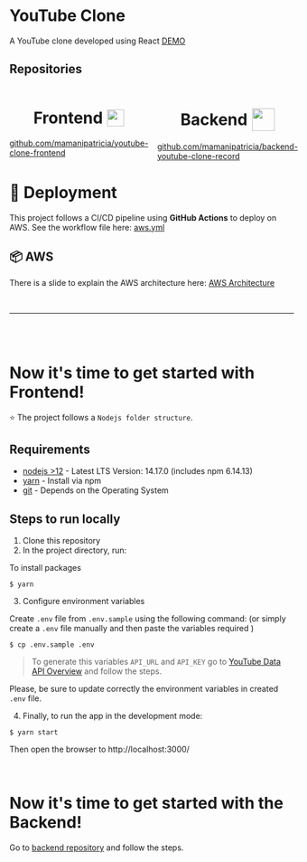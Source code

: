 # YouTube Clone

A YouTube clone developed using React [DEMO](https://pattty.com)

## Repositories
<div style="display: flex; gap: 16px; margin-bottom: 30px">
    <div>
        <h1 style="display: flex; justify-content: center; align-items: center; gap: 8px"> Frontend <img src="https://avatars.githubusercontent.com/u/6412038?s=200&v=4" width="30px" />
        </h1>
        <a target="_blank" href="https://github.com/mamanipatricia/youtube-clone-frontend" >github.com/mamanipatricia/youtube-clone-frontend </a>
    </div>
    <div>
        <h1 style="display: flex; justify-content: center; align-items: center; gap: 8px" > Backend <img src="https://nodejs.org/static/images/logo-light.svg" width="40px" />
        </h1>
        <a target="_blank" href="https://github.com/mamanipatricia/backend-youtube-clone-record" >github.com/mamanipatricia/backend-youtube-clone-record </a>
    </div>
</div>

# 🚀 Deployment

This project follows a CI/CD pipeline using **GitHub Actions** to deploy on AWS. See the workflow file here: [aws.yml](https://github.com/mamanipatricia/youtube-clone/blob/master/.github/workflows/aws.yml)

## 📦 AWS
There is a slide to explain the AWS architecture here: [AWS Architecture](https://slides.com/d/Z1OkMFM/live)


<br>

---

<br>
<br>

# Now it's time to get started with Frontend!
⭐ The project follows a `Nodejs folder structure`.

## Requirements

- [nodejs >12](https://nodejs.org/en/download/) - Latest LTS Version: 14.17.0 (includes npm 6.14.13)
- [yarn](https://classic.yarnpkg.com/en/docs/getting-started) - Install via npm
- [git](https://git-scm.com/book/en/v2/Getting-Started-Installing-Git) - Depends on the Operating System

## Steps to run locally

1. Clone this repository
2. In the project directory, run:

To install packages

```shell
$ yarn
```

3. Configure environment variables

Create `.env` file from `.env.sample` using the following command: (or simply create a `.env` file manually and then paste the variables required )

```shell
$ cp .env.sample .env
```

> To generate this variables `API_URL` and `API_KEY` go to [YouTube Data API Overview](https://developers.google.com/youtube/v3/getting-started) and follow the steps.

Please, be sure to update correctly the environment variables in created `.env` file.

4. Finally, to run the app in the development mode:

```shell
$ yarn start
```
Then open the browser to http://localhost:3000/

<br>

# Now it's time to get started with the Backend!
Go to [backend repository](https://github.com/mamanipatricia/backend-youtube-clone-record) and follow the steps.
